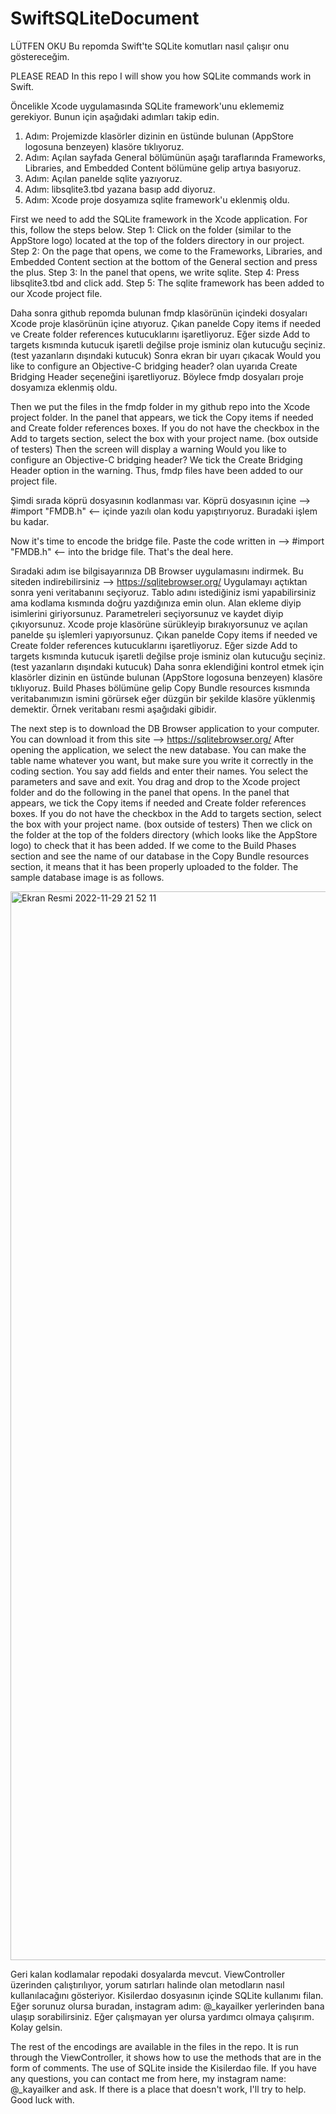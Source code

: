 # SwiftSQLiteDocument
LÜTFEN OKU
Bu repomda Swift'te SQLite komutları nasıl çalışır onu göstereceğim.

PLEASE READ
In this repo I will show you how SQLite commands work in Swift.

Öncelikle Xcode uygulamasında SQLite framework'unu eklememiz gerekiyor. Bunun için aşağıdaki adımları takip edin.
1. Adım: Projemizde klasörler dizinin en üstünde bulunan (AppStore logosuna benzeyen) klasöre tıklıyoruz.
2. Adım: Açılan sayfada General bölümünün aşağı taraflarında Frameworks, Libraries, and Embedded Content bölümüne gelip artıya basıyoruz.
3. Adım: Açılan panelde sqlite yazıyoruz.
4. Adım: libsqlite3.tbd yazana basıp add diyoruz.
5. Adım: Xcode proje dosyamıza sqlite framework'u eklenmiş oldu.

First we need to add the SQLite framework in the Xcode application. For this, follow the steps below.
Step 1: Click on the folder (similar to the AppStore logo) located at the top of the folders directory in our project.
Step 2: On the page that opens, we come to the Frameworks, Libraries, and Embedded Content section at the bottom of the General section and press the plus.
Step 3: In the panel that opens, we write sqlite.
Step 4: Press libsqlite3.tbd and click add.
Step 5: The sqlite framework has been added to our Xcode project file.

Daha sonra github repomda bulunan fmdp klasörünün içindeki dosyaları Xcode proje klasörünün içine atıyoruz.
Çıkan panelde Copy items if needed ve Create folder references kutucuklarını işaretliyoruz.
Eğer sizde Add to targets kısmında kutucuk işaretli değilse proje isminiz olan kutucuğu seçiniz. (test yazanların dışındaki kutucuk)
Sonra ekran bir uyarı çıkacak Would you like to configure an Objective-C bridging header? olan uyarıda Create Bridging Header seçeneğini işaretliyoruz.
Böylece fmdp dosyaları proje dosyamıza eklenmiş oldu.

Then we put the files in the fmdp folder in my github repo into the Xcode project folder.
In the panel that appears, we tick the Copy items if needed and Create folder references boxes.
If you do not have the checkbox in the Add to targets section, select the box with your project name. (box outside of testers)
Then the screen will display a warning Would you like to configure an Objective-C bridging header? We tick the Create Bridging Header option in the warning.
Thus, fmdp files have been added to our project file.

Şimdi sırada köprü dosyasının kodlanması var.
Köprü dosyasının içine --> #import "FMDB.h" <-- içinde yazılı olan kodu yapıştırıyoruz.
Buradaki işlem bu kadar.

Now it's time to encode the bridge file.
Paste the code written in --> #import "FMDB.h" <-- into the bridge file.
That's the deal here.

Sıradaki adım ise bilgisayarınıza DB Browser uygulamasını indirmek. 
Bu siteden indirebilirsiniz --> https://sqlitebrowser.org/
Uygulamayı açtıktan sonra yeni veritabanını seçiyoruz.
Tablo adını istediğiniz ismi yapabilirsiniz ama kodlama kısmında doğru yazdığınıza emin olun.
Alan ekleme diyip isimlerini giriyorsunuz. Parametreleri seçiyorsunuz ve kaydet diyip çıkıyorsunuz.
Xcode proje klasörüne sürükleyip bırakıyorsunuz ve açılan panelde şu işlemleri yapıyorsunuz.
Çıkan panelde Copy items if needed ve Create folder references kutucuklarını işaretliyoruz.
Eğer sizde Add to targets kısmında kutucuk işaretli değilse proje isminiz olan kutucuğu seçiniz. (test yazanların dışındaki kutucuk)
Daha sonra eklendiğini kontrol etmek için klasörler dizinin en üstünde bulunan (AppStore logosuna benzeyen) klasöre tıklıyoruz.
Build Phases bölümüne gelip Copy Bundle resources kısmında veritabanımızın ismini görürsek eğer düzgün bir şekilde klasöre yüklenmiş demektir.
Örnek veritabanı resmi aşağıdaki gibidir.

The next step is to download the DB Browser application to your computer.
You can download it from this site --> https://sqlitebrowser.org/
After opening the application, we select the new database.
You can make the table name whatever you want, but make sure you write it correctly in the coding section.
You say add fields and enter their names. You select the parameters and save and exit.
You drag and drop to the Xcode project folder and do the following in the panel that opens.
In the panel that appears, we tick the Copy items if needed and Create folder references boxes.
If you do not have the checkbox in the Add to targets section, select the box with your project name. (box outside of testers)
Then we click on the folder at the top of the folders directory (which looks like the AppStore logo) to check that it has been added.
If we come to the Build Phases section and see the name of our database in the Copy Bundle resources section, it means that it has been properly uploaded to the folder.
The sample database image is as follows.

<img width="1710" alt="Ekran Resmi 2022-11-29 21 52 11" src="https://user-images.githubusercontent.com/112544173/204625138-8d7df0cd-887b-4b75-b8a6-ae92d12f29c2.png">

Geri kalan kodlamalar repodaki dosyalarda mevcut. ViewController üzerinden çalıştırılıyor, yorum satırları halinde olan metodların nasıl kullanılacağını gösteriyor. Kisilerdao dosyasının içinde SQLite kullanımı filan. Eğer sorunuz olursa buradan, instagram adım: @_kayailker yerlerinden bana ulaşıp sorabilirsiniz. Eğer çalışmayan yer olursa yardımcı olmaya çalışırım. Kolay gelsin.

The rest of the encodings are available in the files in the repo. It is run through the ViewController, it shows how to use the methods that are in the form of comments. The use of SQLite inside the Kisilerdao file. If you have any questions, you can contact me from here, my instagram name: @_kayailker and ask. If there is a place that doesn't work, I'll try to help. Good luck with.


